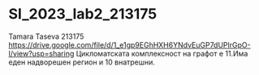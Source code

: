 # SI_2023_lab2_213175
Tamara Taseva 213175
https://drive.google.com/file/d/1_e1gp9EGhHXH6YNdvEuGP7dUPlrGpO-I/view?usp=sharing
Цикломатската комплексност на графот е 11.Има еден надворешен регион и 10 внатрешни.
